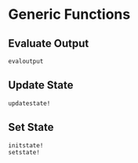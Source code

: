 # Generic Functions

## Evaluate Output

```@docs
evaloutput
```

## Update State

```@docs
updatestate!
```

## Set State

```@docs
initstate!
setstate!
```
